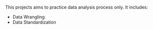 This projects aims to practice data analysis process only. It includes:
- Data Wrangling
- Data Standardization
